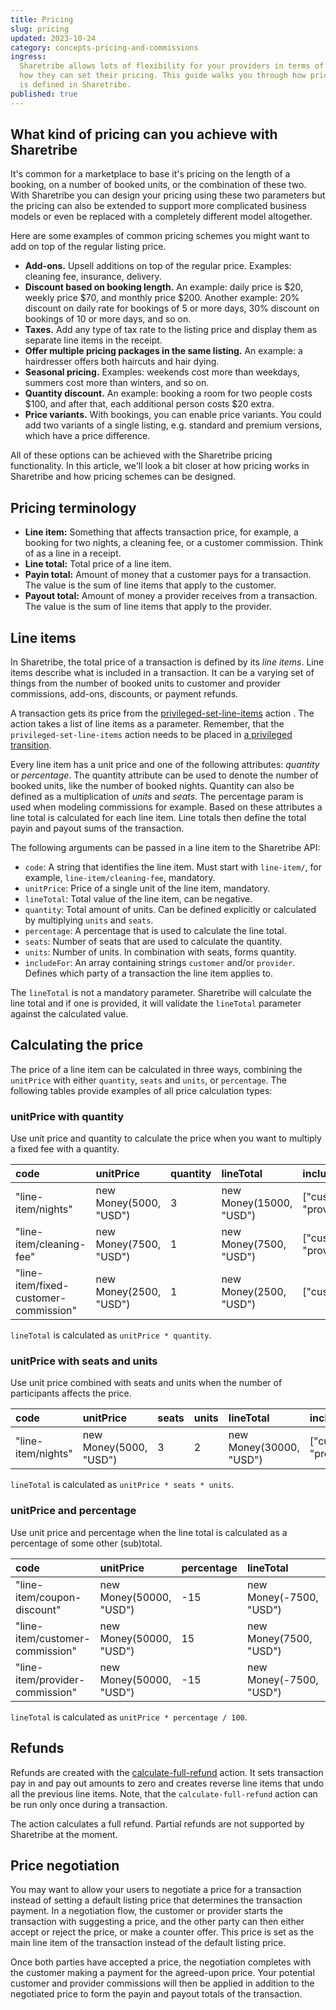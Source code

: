 ```yaml
---
title: Pricing
slug: pricing
updated: 2023-10-24
category: concepts-pricing-and-commissions
ingress:
  Sharetribe allows lots of flexibility for your providers in terms of
  how they can set their pricing. This guide walks you through how price
  is defined in Sharetribe.
published: true
---
```


## What kind of pricing can you achieve with Sharetribe

It's common for a marketplace to base it's pricing on the length of a
booking, on a number of booked units, or the combination of these two.
With Sharetribe you can design your pricing using these two parameters
but the pricing can also be extended to support more complicated
business models or even be replaced with a completely different model
altogether.

Here are some examples of common pricing schemes you might want to add
on top of the regular listing price.

- **Add-ons.** Upsell additions on top of the regular price. Examples:
  cleaning fee, insurance, delivery.
- **Discount based on booking length.** An example: daily price is
  $20, weekly
  price $70, and monthly price \$200. Another example: 20%
  discount on daily rate for bookings of 5 or more days, 30% discount on
  bookings of 10 or more days, and so on.
- **Taxes.** Add any type of tax rate to the listing price and display
  them as separate line items in the receipt.
- **Offer multiple pricing packages in the same listing.** An example: a
  hairdresser offers both haircuts and hair dying.
- **Seasonal pricing.** Examples: weekends cost more than weekdays,
  summers cost more than winters, and so on.
- **Quantity discount.** An example: booking a room for two people costs
  $100,
  and after that, each additional person costs $20 extra.
- **Price variants.** With bookings, you can enable price variants. You
  could add two variants of a single listing, e.g. standard and premium
  versions, which have a price difference.

All of these options can be achieved with the Sharetribe pricing
functionality. In this article, we'll look a bit closer at how pricing
works in Sharetribe and how pricing schemes can be designed.

## Pricing terminology

- **Line item:** Something that affects transaction price, for example,
  a booking for two nights, a cleaning fee, or a customer commission.
  Think of as a line in a receipt.
- **Line total:** Total price of a line item.
- **Payin total:** Amount of money that a customer pays for a
  transaction. The value is the sum of line items that apply to the
  customer.
- **Payout total:** Amount of money a provider receives from a
  transaction. The value is the sum of line items that apply to the
  provider.

## Line items

In Sharetribe, the total price of a transaction is defined by its _line
items_. Line items describe what is included in a transaction. It can be
a varying set of things from the number of booked units to customer and
provider commissions, add-ons, discounts, or payment refunds.

A transaction gets its price from the
[privileged-set-line-items](/references/transaction-process-actions/#actionprivileged-set-line-items)
action . The action takes a list of line items as a parameter. Remember,
that the `privileged-set-line-items` action needs to be placed in
[a privileged transition](/concepts/privileged-transitions/).

Every line item has a unit price and one of the following attributes:
_quantity_ or _percentage_. The quantity attribute can be used to denote
the number of booked units, like the number of booked nights. Quantity
can also be defined as a multiplication of _units_ and _seats_. The
percentage param is used when modeling commissions for example. Based on
these attributes a line total is calculated for each line item. Line
totals then define the total payin and payout sums of the transaction.

The following arguments can be passed in a line item to the Sharetribe
API:

- `code`: A string that identifies the line item. Must start with
  `line-item/`, for example, `line-item/cleaning-fee`, mandatory.
- `unitPrice`: Price of a single unit of the line item, mandatory.
- `lineTotal`: Total value of the line item, can be negative.
- `quantity`: Total amount of units. Can be defined explicitly or
  calculated by multiplying `units` and `seats`.
- `percentage`: A percentage that is used to calculate the line total.
- `seats`: Number of seats that are used to calculate the quantity.
- `units`: Number of units. In combination with seats, forms quantity.
- `includeFor`: An array containing strings `customer` and/or
  `provider`. Defines which party of a transaction the line item applies
  to.

The `lineTotal` is not a mandatory parameter. Sharetribe will calculate
the line total and if one is provided, it will validate the `lineTotal`
parameter against the calculated value.

## Calculating the price

The price of a line item can be calculated in three ways, combining the
`unitPrice` with either `quantity`, `seats` and `units`, or
`percentage`. The following tables provide examples of all price
calculation types:

### unitPrice with quantity

Use unit price and quantity to calculate the price when you want to
multiply a fixed fee with a quantity.

| code                                  | unitPrice              | quantity | lineTotal               | includeFor               |
| :------------------------------------ | :--------------------- | :------- | :---------------------- | :----------------------- |
| "line-item/nights"                    | new Money(5000, "USD") | 3        | new Money(15000, "USD") | ["customer", "provider"] |
| "line-item/cleaning-fee"              | new Money(7500, "USD") | 1        | new Money(7500, "USD")  | ["customer", "provider"] |
| "line-item/fixed-customer-commission" | new Money(2500, "USD") | 1        | new Money(2500, "USD")  | ["customer"]             |

`lineTotal` is calculated as `unitPrice * quantity`.

### unitPrice with seats and units

Use unit price combined with seats and units when the number of
participants affects the price.

| code               | unitPrice              | seats | units | lineTotal               | includeFor               |
| :----------------- | :--------------------- | :---- | :---- | :---------------------- | :----------------------- |
| "line-item/nights" | new Money(5000, "USD") | 3     | 2     | new Money(30000, "USD") | ["customer", "provider"] |

`lineTotal` is calculated as `unitPrice * seats * units`.

### unitPrice and percentage

Use unit price and percentage when the line total is calculated as a
percentage of some other (sub)total.

| code                            | unitPrice               | percentage | lineTotal               | includeFor               |
| :------------------------------ | :---------------------- | :--------- | :---------------------- | :----------------------- |
| "line-item/coupon-discount"     | new Money(50000, "USD") | -15        | new Money(-7500, "USD") | ["customer", "provider"] |
| "line-item/customer-commission" | new Money(50000, "USD") | 15         | new Money(7500, "USD")  | ["customer"]             |
| "line-item/provider-commission" | new Money(50000, "USD") | -15        | new Money(-7500, "USD") | ["provider"]             |

`lineTotal` is calculated as `unitPrice * percentage / 100`.

## Refunds

Refunds are created with the
[calculate-full-refund](/references/transaction-process-actions/#actioncalculate-full-refund)
action. It sets transaction pay in and pay out amounts to zero and
creates reverse line items that undo all the previous line items. Note,
that the `calculate-full-refund` action can be run only once during a
transaction.

The action calculates a full refund. Partial refunds are not supported
by Sharetribe at the moment.

## Price negotiation

You may want to allow your users to negotiate a price for a transaction
instead of setting a default listing price that determines the
transaction payment. In a negotiation flow, the customer or provider
starts the transaction with suggesting a price, and the other party can
then either accept or reject the price, or make a counter offer. This
price is set as the main line item of the transaction instead of the
default listing price.

Once both parties have accepted a price, the negotiation completes with
the customer making a payment for the agreed-upon price. Your potential
customer and provider commissions will then be applied in addition to
the negotiated price to form the payin and payout totals of the
transaction.
